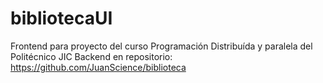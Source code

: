 # bibliotecaUI
Frontend para proyecto del curso Programación Distribuída y paralela del Politécnico JIC
Backend en repositorio: https://github.com/JuanScience/biblioteca
